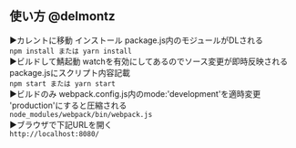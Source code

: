 ## 使い方 @delmontz 
▶カレントに移動 インストール package.js内のモジュールがDLされる  
`npm install または yarn install`  
▶ビルドして鯖起動 watchを有効にしてあるのでソース変更が即時反映される package.jsにスクリプト内容記載  
`npm start または yarn start`  
▶ビルドのみ webpack.config.js内のmode:'development'を適時変更 'production'にすると圧縮される  
`node_modules/webpack/bin/webpack.js`  
▶ブラウザで下記URLを開く  
`http://localhost:8080/`  
